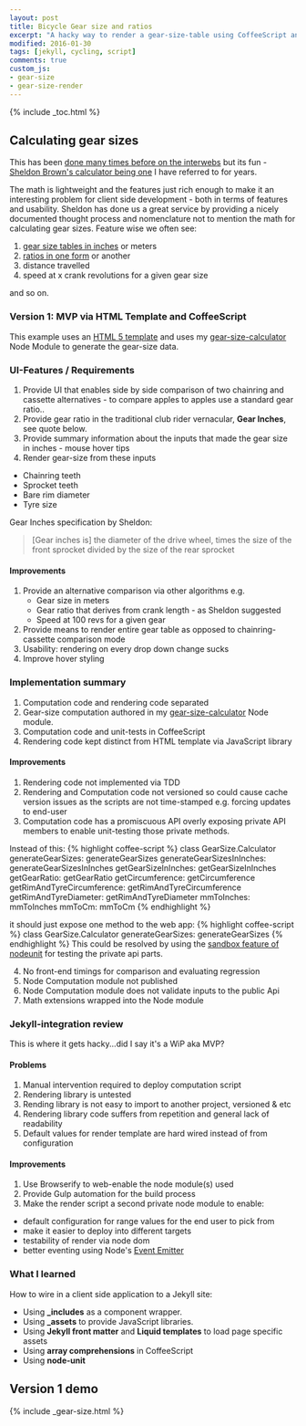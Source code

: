```yaml
---
layout: post
title: Bicycle Gear size and ratios
excerpt: "A hacky way to render a gear-size-table using CoffeeScript and HTML 5 templates in Jeckyll"
modified: 2016-01-30
tags: [jekyll, cycling, script]
comments: true
custom_js:
- gear-size
- gear-size-render
---
```


{% include _toc.html %}

## Calculating gear sizes
This has been [done many times before on the interwebs](https://www.google.co.uk/webhp?hl=en#hl=en&q=bike+gear+size+calculator) but its fun - [Sheldon Brown's calculator being one](http://www.sheldonbrown.com/gears/) I have referred to for years.

The math is lightweight and the features just rich enough to make it an interesting problem for client side development - both in terms of features and usability.  Sheldon has done us a great service by providing a nicely documented thought process and nomenclature not to mention the math for calculating gear sizes.
Feature wise we often see:

1. [gear size tables in inches](http://www.sheldonbrown.com/gloss_g.html#gearinch) or meters
2. [ratios in one form](http://www.sheldonbrown.com/gain.html) or another
3. distance travelled
4. speed at x crank revolutions for a given gear size

and so on.

### Version 1: MVP via HTML Template and CoffeeScript
This example uses an [HTML 5 template](https://html.spec.whatwg.org/multipage/scripting.html#the-template-element)
and uses my [gear-size-calculator](https://github.com/Steve-O-Cassels/gear-size-calculator) Node Module to generate the gear-size data.

### UI-Features / Requirements
1. Provide UI that enables side by side comparison of two chainring and cassette alternatives - to compare apples to apples use a standard gear ratio..
2. Provide gear ratio in the traditional club rider vernacular, **Gear Inches**, see quote below.
3. Provide summary information about the inputs that made the gear size in inches - mouse hover tips
4. Render gear-size from these inputs
  * Chainring teeth
  * Sprocket teeth
  * Bare rim diameter
  * Tyre size

Gear Inches specification by Sheldon:

> [Gear inches is] the diameter of the drive wheel, times the size of the front sprocket divided by the size of the rear sprocket

#### Improvements
1. Provide an alternative comparison via other algorithms e.g.
    * Gear size in meters
    * Gear ratio that derives from crank length - as Sheldon suggested
    * Speed at 100 revs for a given gear
2. Provide means to render entire gear table as opposed to chainring-cassette comparison mode    
2. Usability: rendering on every drop down change sucks
3. Improve hover styling


### Implementation summary

1. Computation code and rendering code separated
2. Gear-size computation authored in my [gear-size-calculator](https://github.com/Steve-O-Cassels/gear-size-calculator) Node module.
3. Computation code and unit-tests in CoffeeScript
4. Rendering code kept distinct from HTML template via JavaScript library

#### Improvements
1. Rendering code not implemented via TDD
2. Rendering and Computation code not versioned so could cause cache version issues as the scripts are not time-stamped e.g. forcing updates to end-user
3. Computation code has a promiscuous API overly exposing private API members to enable unit-testing those private methods.

  Instead of this:
  {% highlight coffee-script %}
  class GearSize.Calculator
    generateGearSizes: generateGearSizes
    generateGearSizesInInches: generateGearSizesInInches
    getGearSizeInInches: getGearSizeInInches
    getGearRatio: getGearRatio
    getCircumference: getCircumference
    getRimAndTyreCircumference: getRimAndTyreCircumference
    getRimAndTyreDiameter: getRimAndTyreDiameter
    mmToInches: mmToInches
    mmToCm: mmToCm
  {% endhighlight %}

  it should just expose one method to the web app:
  {% highlight coffee-script %}
  class GearSize.Calculator
    generateGearSizes: generateGearSizes
  {% endhighlight %}
  This could be resolved by using the [sandbox feature of nodeunit](https://github.com/caolan/nodeunit#sandbox-utility) for testing the private api parts.

4. No front-end timings for comparison and evaluating regression
5. Node Computation module not published
6. Node Computation module does not validate inputs to the public Api
6. Math extensions wrapped into the Node module

### Jekyll-integration review
This is where it gets hacky...did I say it's a WiP aka MVP?

#### Problems
1. Manual intervention required to deploy computation script
2. Rendering library is untested
3. Rending library is not easy to import to another project, versioned & etc
4. Rendering library code suffers from repetition and general lack of readability
5. Default values for render template are hard wired instead of from configuration

#### Improvements
1. Use Browserify to web-enable the node module(s) used
2. Provide Gulp automation for the build process
2. Make the render script a second private node module to enable:
  * default configuration for range values for the end user to pick from
  * make it easier to deploy into different targets
  * testability of render via node dom
  * better eventing using Node's [Event Emitter](https://nodejs.org/api/events.html)

### What I learned

How to wire in a client side application to a Jekyll site:

* Using **_includes** as a component wrapper.
* Using **_assets** to provide JavaScript libraries.
* Using **Jekyll front matter** and **Liquid templates** to load page specific assets
* Using **array comprehensions** in CoffeeScript
* Using **node-unit**

## Version 1 demo

{% include _gear-size.html %}
